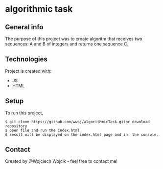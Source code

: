 # algorithmic task

## General info
The purpose of this project was to create algoritm that receives two sequences: A and B of integers and returns one sequence C.

## Technologies
Project is created with:
* JS
* HTML

## Setup
To run this project,
```
$ git clone https://github.com/wwoj/algorithmicTask.gitor download repository
$ open file and run the index.html
$ result will be displayed on the index.html page and in  the console.
```

## Contact
Created by @Wojciech Wojcik - feel free to contact me!


